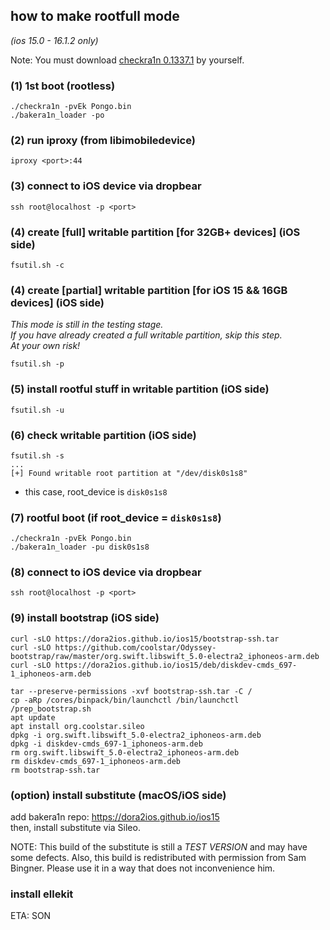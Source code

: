 ## how to make rootfull mode  
*(ios 15.0 - 16.1.2 only)*   

Note: You must download [checkra1n 0.1337.1](https://checkra.in/1337) by yourself.  

### (1) 1st boot (rootless)
```
./checkra1n -pvEk Pongo.bin
./bakera1n_loader -po
```

### (2) run iproxy (from libimobiledevice)
```
iproxy <port>:44
```

### (3) connect to iOS device via dropbear
```
ssh root@localhost -p <port>
```

### (4) create [full] writable partition [for 32GB+ devices] (iOS side)  
```
fsutil.sh -c
```

### (4) create [partial] writable partition [for iOS 15 && 16GB devices] (iOS side)  
*This mode is still in the testing stage.*  
*If you have already created a full writable partition, skip this step.*  
*At your own risk!*  
```
fsutil.sh -p
```

### (5) install rootful stuff in writable partition (iOS side)  
```
fsutil.sh -u
```

### (6) check writable partition (iOS side)  
```
fsutil.sh -s
...
[+] Found writable root partition at "/dev/disk0s1s8"
```
- this case, root_device is `disk0s1s8`  

### (7) rootful boot (if root_device = `disk0s1s8`)
```
./checkra1n -pvEk Pongo.bin
./bakera1n_loader -pu disk0s1s8
```

### (8) connect to iOS device via dropbear
```
ssh root@localhost -p <port>
```

### (9) install bootstrap (iOS side)  
```
curl -sLO https://dora2ios.github.io/ios15/bootstrap-ssh.tar
curl -sLO https://github.com/coolstar/Odyssey-bootstrap/raw/master/org.swift.libswift_5.0-electra2_iphoneos-arm.deb
curl -sLO https://dora2ios.github.io/ios15/deb/diskdev-cmds_697-1_iphoneos-arm.deb

tar --preserve-permissions -xvf bootstrap-ssh.tar -C /
cp -aRp /cores/binpack/bin/launchctl /bin/launchctl
/prep_bootstrap.sh
apt update
apt install org.coolstar.sileo
dpkg -i org.swift.libswift_5.0-electra2_iphoneos-arm.deb
dpkg -i diskdev-cmds_697-1_iphoneos-arm.deb
rm org.swift.libswift_5.0-electra2_iphoneos-arm.deb
rm diskdev-cmds_697-1_iphoneos-arm.deb
rm bootstrap-ssh.tar
```

### (option) install substitute (macOS/iOS side)  
add bakera1n repo: https://dora2ios.github.io/ios15  
then, install substitute via Sileo.  

NOTE: This build of the substitute is still a *TEST VERSION* and may have some defects. Also, this build is redistributed with permission from Sam Bingner. Please use it in a way that does not inconvenience him.  

### install ellekit  
ETA: SON
